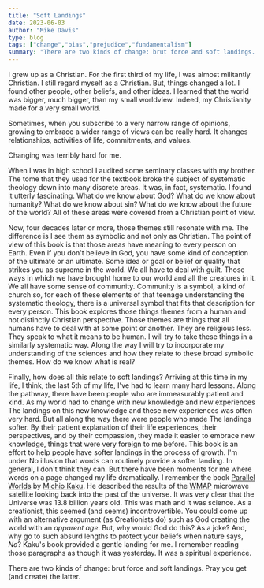 ```yaml
---
title: "Soft Landings"
date: 2023-06-03
author: "Mike Davis"
type: blog
tags: ["change","bias","prejudice","fundamentalism"]
summary: "There are two kinds of change: brut force and soft landings. Pray you get (and create) the latter."
---
```

I grew up as a Christian. For the first third of my life, I was almost militantly Christian. I still regard myself as a Christian. But, things changed a lot. I found other people, other beliefs, and other ideas. I learned that the world was bigger, much bigger, than my small worldview. Indeed, my Christianity made for a very small world.

Sometimes, when you subscribe to a very narrow range of opinions, growing to embrace a wider range of views can be really hard. It changes relationships, activities of life, commitments, and values. 

Changing was terribly hard for me. 

When I was in high school I audited some seminary classes with my brother. The tome that they used for the textbook broke the subject of systematic theology down into many discrete areas. It was, in fact, systematic. I found it utterly fascinating. What do we know about God? What do we know about humanity? What do we know about sin? What do we know about the future of the world? All of these areas were covered from a Christian point of view. 

Now, four decades later or more, those themes still resonate with me. The difference is I see them as symbolic and not only as Christian. The point of view of this book is that those areas have meaning to every person on Earth. Even if you don't believe in God, you have some kind of conception of the ultimate or an ultimate. Some idea or goal or belief or quality that strikes you as supreme in the world. We all have to deal with guilt. Those ways in which we have brought home to our world and all the creatures in it. We all have some sense of community. Community is a symbol, a kind of church so, for each of these elements of that teenage understanding the systematic theology, there is a universal symbol that fits that description for every person. This book explores those things themes from a human and not distinctly Christian perspective. Those themes are things that all humans have to deal with at some point or another. They are religious less. They speak to what it means to be human. I will try to take these things in a similarly systematic way. Along the way I will try to incorporate my understanding of the sciences and how they relate to these broad symbolic themes. How do we know what is real?

Finally, how does all this relate to soft landings? Arriving at this time in my life, I think, the last 5th of my life, I've had to learn many hard lessons. Along the pathway, there have been people who are immeasurably patient and kind. As my world had to change with new knowledge and new experiences The landings on this new knowledge and these new experiences was often very hard. But all along the way there were people who made The landings softer. By their patient explanation of their life experiences, their perspectives, and by their compassion, they made it easier to embrace new knowledge, things that were very foreign to me before. This book is an effort to help people have softer landings in the process of growth. I'm under No illusion that words can routinely provide a softer landing. In general, I don't think they can. But there have been moments for me where words on a page changed my life dramatically. I remember the book [Parallel Worlds](https://en.wikipedia.org/wiki/Parallel_Worlds_(book)) by [Michio Kaku](https://en.wikipedia.org/wiki/Michio_Kaku). He described the results of the [WMAP](https://en.wikipedia.org/wiki/Wilkinson_Microwave_Anisotropy_Probe) microwave satellite looking back into the past of the universe. It was very clear that the Universe was 13.8 billion years old. This was math and it was science. As a creationist, this seemed (and seems) incontrovertible. You could come up with an alternative argument (as Creationists do) such as God creating the world with an *apparent age*. But, why would God do this? As a joke? And, why go to such absurd lengths to protect your beliefs when nature says, *No*? Kaku's book provided a gentle landing for me. I remember reading those paragraphs as though it was yesterday. It was a spiritual experience. 

There are two kinds of change: brut force and soft landings. Pray you get (and create) the latter.
